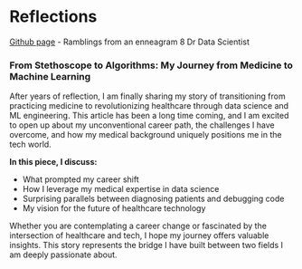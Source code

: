 # Reflections
[Github page](https://yxmauw.github.io/dr-data-scientist/) - Ramblings from an enneagram 8 Dr Data Scientist

### From Stethoscope to Algorithms: My Journey from Medicine to Machine Learning

After years of reflection, I am finally sharing my story of transitioning from practicing medicine to revolutionizing healthcare through data science and ML engineering. This article has been a long time coming, and I am excited to open up about my unconventional career path, the challenges I have overcome, and how my medical background uniquely positions me in the tech world.

__In this piece, I discuss:__
* What prompted my career shift
* How I leverage my medical expertise in data science
* Surprising parallels between diagnosing patients and debugging code
* My vision for the future of healthcare technology

Whether you are contemplating a career change or fascinated by the intersection of healthcare and tech, I hope my journey offers valuable insights. This story represents the bridge I have built between two fields I am deeply passionate about.
